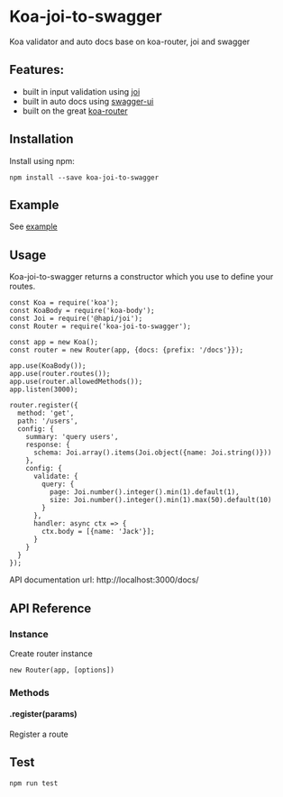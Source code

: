 # Koa-joi-to-swagger
Koa validator and auto docs base on koa-router, joi and swagger

## Features:
- built in input validation using [joi][]
- built in auto docs using [swagger-ui][]
- built on the great [koa-router][]

## Installation
Install using npm:
````
npm install --save koa-joi-to-swagger
````

## Example
See [example][]

## Usage
Koa-joi-to-swagger returns a constructor which you use to define your routes.
````
const Koa = require('koa');
const KoaBody = require('koa-body');
const Joi = require('@hapi/joi');
const Router = require('koa-joi-to-swagger');

const app = new Koa();
const router = new Router(app, {docs: {prefix: '/docs'}});

app.use(KoaBody());
app.use(router.routes());
app.use(router.allowedMethods());
app.listen(3000);

router.register({
  method: 'get',
  path: '/users',
  config: {
    summary: 'query users',
    response: {
      schema: Joi.array().items(Joi.object({name: Joi.string()}))
    },
    config: {
      validate: {
        query: {
          page: Joi.number().integer().min(1).default(1),
          size: Joi.number().integer().min(1).max(50).default(10)
        }
      },
      handler: async ctx => {
        ctx.body = [{name: 'Jack'}];
      }
    }
  }
});

````
API documentation url: http://localhost:3000/docs/

## API Reference

### Instance
Create router instance
````
new Router(app, [options])
````

### Methods

#### .register(params)
Register a route

## Test
````
npm run test
````

[joi]: https://github.com/hapijs/joi
[swagger-ui]: https://github.com/swagger-api/swagger-ui
[koa-router]: https://github.com/ZijianHe/koa-router
[example]: ./example
